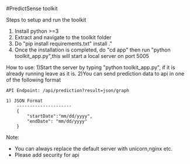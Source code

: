 #PredictSense toolkit

Steps to setup and run the toolkit
1) Install python >=3
2) Extract and navigate to the toolkit folder
3) Do "pip install requirements.txt"
install ."
5) Once the installation is completed, do "cd app" then run "python
 toolkit_app.py",this will
 start a local server on port 5005

How to use:
1)Start the server by typing "python toolkit_app.py", if it is already running leave as it is.
2)You can send prediction data to api in one of the following format

    API Endpoint: /api/prediction?result=json/graph

	1) JSON Format
		---------------------
		{
            "startDate":"mm/dd/yyyy",
            "endDate": "mm/dd/yyyy"
        }


Note:
* You can always replace the default server with unicorn,nginx etc.
* Please add security for api